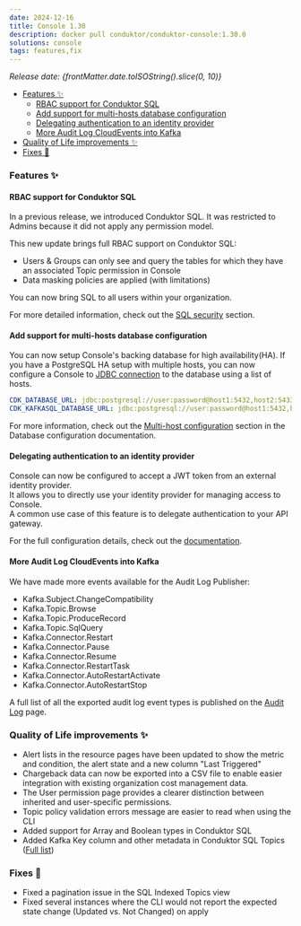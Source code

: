```yaml
---
date: 2024-12-16
title: Console 1.30
description: docker pull conduktor/conduktor-console:1.30.0
solutions: console
tags: features,fix
---
```


*Release date: {frontMatter.date.toISOString().slice(0, 10)}*

- [Features ✨](#features-)
  - [RBAC support for Conduktor SQL](#rbac-support-for-conduktor-sql)
  - [Add support for multi-hosts database configuration](#add-support-for-multi-hosts-database-configuration)
  - [Delegating authentication to an identity provider](#delegating-authentication-to-an-identity-provider)
  - [More Audit Log CloudEvents into Kafka](#more-audit-log-cloudevents-into-kafka)
- [Quality of Life improvements ✨](#quality-of-life-improvements-)
- [Fixes 🔨](#fixes-)


### Features ✨

#### RBAC support for Conduktor SQL

In a previous release, we introduced Conduktor SQL. It was restricted to Admins because it did not apply any permission model.

This new update brings full RBAC support on Conduktor SQL:
- Users & Groups can only see and query the tables for which they have an associated Topic permission in Console
- Data masking policies are applied (with limitations) 

You can now bring SQL to all users within your organization.  

For more detailed information, check out the [SQL security](/platform/guides/configure-sql#sql-security) section.

#### Add support for multi-hosts database configuration

You can now setup Console's backing database for high availability(HA). If you have a PostgreSQL HA setup with multiple hosts, you can now configure a Console to [JDBC connection](https://jdbc.postgresql.org/documentation/use/#connection-fail-over) to the database using a list of hosts.

```yaml
CDK_DATABASE_URL: jdbc:postgresql://user:password@host1:5432,host2:5433/console_database
CDK_KAFKASQL_DATABASE_URL: jdbc:postgresql://user:password@host1:5432,host2:5433/kafka_sql_database
```
For more information, check out the [Multi-host configuration](/platform/get-started/configuration/database/#multi-host-configuration) section in the Database configuration documentation.

#### Delegating authentication to an identity provider
Console can now be configured to accept a JWT token from an external identity provider.  
It allows you to directly use your identity provider for managing access to Console.  
A common use case of this feature is to delegate authentication to your API gateway.  

For the full configuration details, check out the [documentation](/platform/get-started/configuration/user-authentication/jwt-auth).

#### More Audit Log CloudEvents into Kafka

We have made more events available for the Audit Log Publisher:
- Kafka.Subject.ChangeCompatibility
- Kafka.Topic.Browse
- Kafka.Topic.ProduceRecord
- Kafka.Topic.SqlQuery
- Kafka.Connector.Restart
- Kafka.Connector.Pause
- Kafka.Connector.Resume
- Kafka.Connector.RestartTask
- Kafka.Connector.AutoRestartActivate
- Kafka.Connector.AutoRestartStop

A full list of all the exported audit log event types is published on the [Audit Log](/platform/navigation/settings/audit-log/#exportable-audit-log-events) page.


### Quality of Life improvements ✨

- Alert lists in the resource pages have been updated to show the metric and condition, the alert state and a new column "Last Triggered"
- Chargeback data can now be exported into a CSV file to enable easier integration with existing organization cost management data.
- The User permission page provides a clearer distinction between inherited and user-specific permissions.
- Topic policy validation errors message are easier to read when using the CLI
- Added support for Array and Boolean types in Conduktor SQL
- Added Kafka Key column and other metadata in Conduktor SQL Topics ([Full list](/platform/guides/configure-sql/#database-storage-format))

### Fixes 🔨
- Fixed a pagination issue in the SQL Indexed Topics view
- Fixed several instances where the CLI would not report the expected state change (Updated vs. Not Changed) on apply